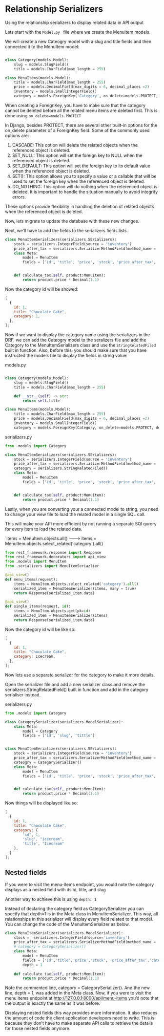 # Relationship Serializers

Using the relationship serializers to display related data in API output

Lets start with the `Model.py ` file where we create the MenuItem models.

We will create a new Cateogry model with a slug and title fields and then connected it to the MenuItem model:

```py

class Category(models.Model):
    slug = models.SlugField()
    title = models.CharField(max_length = 255)

class MenuItems(models.Model):
    title = models.CharField(max_length = 255)
    price = models.DecimalField(max_digits = 6, decimal_places =2)
    inventory = models.SmallIntegerField()
    category = models.ForeignKey('Category', on_delete=models.PROTECT, default = 1)
```

When creating a ForeignKey, you have to make sure that the category cannot be deleted before all the related menu items are deleted first. This is done using `on_delete=models.PROTECT`

In Django, besides PROTECT, there are several other built-in options for the on_delete parameter of a ForeignKey field. Some of the commonly used options are:

1. CASCADE: This option will delete the related objects when the referenced object is deleted.
2. SET_NULL: This option will set the foreign key to NULL when the referenced object is deleted.
3. SET_DEFAULT: This option will set the foreign key to its default value when the referenced object is deleted.
4. SET(): This option allows you to specify a value or a callable that will be used to set the foreign key when the referenced object is deleted.
5. DO_NOTHING: This option will do nothing when the referenced object is deleted. It is important to handle the situation manually to avoid integrity errors.

These options provide flexibility in handling the deletion of related objects when the referenced object is deleted.

Now, lets migrate to update the database with these new changes.

Next, we'll have to add the fields to the serializers fields lists.

```py
class MenuItemSerializers(serializers.SErializers):
    stock = serializers.IntegerField(source = 'inventory')
    price_after_tax = serializers.SerializerMethodField(method_name = 'calculate_tax')
    class Meta:
        model = MenuItem
        fields = ['id', 'title', 'price', 'stock', 'price_after_tax', 'category']


    def calculate_tax(self, product:MenuItem):
        return product.price * Decimal(1.1)
```

Now the category id will be showed:

```js
[
  {
    id: 1,
    title: "Chocolate Cake",
    category: 1,
  },
];
```

Now if we want to display the category name using the serializers in the DRF, we can add the Cateogry model to the seralizers file and add the Category to the MenuItemSerializers class and use the `StringRelatedFiled` built in function. Also, before this, you should make sure that you have instructed the models file to display the fields in string value:

models.py

```py

class Category(models.Model):
    slug = models.SlugField()
    title = models.CharField(max_length = 255)

    def __str__(self) -> str:
        return self.title

class MenuItems(models.Model):
    title = models.CharField(max_length = 255)
    price = models.DecimalField(max_digits = 6, decimal_places =2)
    inventory = models.SmallIntegerField()
    category = models.ForeignKey(Category, on_delete=models.PROTECT, default = 1)
```

serializers.py

```py
from .models import Category

class MenuItemSerializers(serializers.SErializers):
    stock = serializers.IntegerField(source = 'inventory')
    price_after_tax = serializers.SerializerMethodField(method_name = 'calculate_tax')
    cateogry = serializers.StringRelatedFiled()
    class Meta:
        model = MenuItem
        fields = ['id', 'title', 'price', 'stock', 'price_after_tax', 'category']


    def calculate_tax(self, product:MenuItem):
        return product.price * Decimal(1.1)

```

Lastly, when you are converting your a connected model to string, you need to change your view file to load the related model in a single SQL call.

This will make your API more efficient by not running a separate SQl qurery for every item to load the related data.

`items = MenuItem.objects.all() ---> items = MenuItem.objects.select_related('category').all()

```py
from rest_framework.response import Response
from rest_framework.decorators import api_view
from .models import MenuItem
from .serializers import MenuItemSeriazlier

@api_view()
def menu_items(request):
    items = MenuItem.objects.select_related('category').all()
    serialized_item = MenuItemSerializer(items, many = true)
    return Response(serialized_item.data)

@api_view()
def single_items(request, id):
    items = MenuItem.objects.get(pk=id)
    serialized_item = MenuItemSerializer(items)
    return Response(serialized_item.data)
```

Now the category id will be like so:

```js
[
  {
    id: 1,
    title: "Chocolate Cake",
    category: Icecream,
  },
];
```

Now lets use a separate serializer for the category to make it more details.

Open the serializer file and add a new serializer class and remove the serializers.StringRelatedField() built in function and add in the category serialiser instead.

serializers.py

```py
from .models import Category

class CategorySerializer(serializers.ModelSerializer):
    class Meta:
        model = Category
        fields = ['id', 'slug', 'tittle']


class MenuItemSerializers(serializers.SErializers):
    stock = serializers.IntegerField(source = 'inventory')
    price_after_tax = serializers.SerializerMethodField(method_name = 'calculate_tax')
    cateogry = CategorySerializer()
    class Meta:
        model = MenuItem
        fields = ['id', 'title', 'price', 'stock', 'price_after_tax', 'category']


    def calculate_tax(self, product:MenuItem):
        return product.price * Decimal(1.1)

```

Now things will be displayed like so:

```js
[
  {
    id: 1,
    title: "Chocolate Cake",
    category: {
        'id', 1,
        'slug', "icecream",
        'title', "Icecream"
    },
  }
];
```

## Nested fields

If you were to visit the menu-items endpoint, you would note the category displays as a nested field with its id, title, and slug

Another way to achieve this is using `depth: 1`

Instead of declaring the category field as CategorySerializer you can specify that depth=1 is in the Meta class in MenuItemSerializer. This way, all relationships in this serializer will display every field related to that model. You can change the code of the MenuItemSerializer as below.

```py
class MenuItemSerializer(serializers.ModelSerializer):
    stock =  serializers.IntegerField(source='inventory')
    price_after_tax = serializers.SerializerMethodField(method_name = 'calculate_tax')
    # category = CategorySerializer()
    class Meta:
        model = MenuItem
        fields = ['id','title','price','stock', 'price_after_tax','category']
        depth = 1
   
    def calculate_tax(self, product:MenuItem):
        return product.price * Decimal(1.1)
```

Note the commented line, category = CategorySerializer(). And the new line, depth = 1, was added in the Meta class. Now, if you were to visit the menu items endpoint at http://127.0.0.1:8000/api/menu-items you’d note that the output is exactly the same as it was before.

Displaying nested fields this way provides more information. It also reduces the amount of code the client application developers need to write. This is because they don't have to make separate API calls to retrieve the details for those nested fields anymore.
